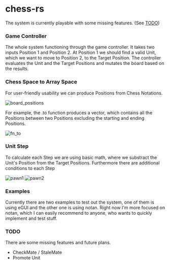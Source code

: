# chess-rs

The system is currently playable with some missing features. (See [TODO](https://github.com/hokkonsz/chess-rs/edit/main/README.md#todo "TODO"))

### Game Controller

The whole system functioning through the game controller. It takes two inputs Position 1 and Position 2. At Position 1 we should find a valid Unit, which we want to move to Position 2, to the Target Position. The controller evaluates the Unit and the Target Positions and mutates the board based on the results.

### Chess Space to Array Space

For user-friendly usability we can produce Positions from Chess Notations.

![board_positions](https://user-images.githubusercontent.com/54407548/222514238-07e80059-bf42-41af-8fa0-caa919778771.png)

For example, the .to function produces a vector, which contains all the Positions between two Positions excluding the starting and ending Positions.

![fn_to](https://user-images.githubusercontent.com/54407548/222519034-80bf5fd8-3aac-49d1-ba7d-6fd92fa4b655.png)

### Unit Step

To calculate each Step we are using basic math, where we substract the Unit's Position from the Target Positions. Furthermore there are additional conditions to each Step

![pawn1](https://user-images.githubusercontent.com/54407548/222507843-4c2b0444-4f25-4a0c-97e4-d6ae3d8422b1.png)
![pawn2](https://user-images.githubusercontent.com/54407548/222508482-ca5d858c-37f0-4003-92eb-f05cf7c6861f.png)

### Examples

Currently there are two examples to test out the system, one of them is using eGUI and the other one is using notan. Right now I'm more focused on notan, which I can easily recommend to anyone, who wants to quickly implement and test stuff.

### TODO

There are some missing features and future plans.

* CheckMate / StaleMate
* Promote Unit

